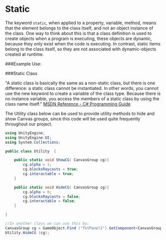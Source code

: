 # Static
The keyword `static`, when applied to a property, variable,  method, means that the element belongs to the class itself, and not an object instance of the class.  One way to think about this is that a class definition is used to create objects when a program is executing, these objects are dynamic, because they only exist when the code is executing.  In contrast, static items belong to the class itself, so they are not associated with dynamic-objects created at runtime.  

###Example Use:





###Static Class

"A static class is basically the same as a non-static class, but there is one difference: a static class cannot be instantiated. In other words, you cannot use the new keyword to create a variable of the class type. Because there is no instance variable, you access the members of a static class by using the class name itself."
[MSDN Reference - C# Programming Guide](https://msdn.microsoft.com/en-us/library/79b3xss3.aspx)

The Utility class below can be used to provide utility methods to hide and show Canvas groups, since this code will be used quite frequently throughout our project.

```C#
using UnityEngine;
using UnityEngine.UI;
using System.Collections;

public class Utility  {

	public static void ShowCG( CanvasGroup cg){
		cg.alpha = 1;
		cg.blocksRaycasts = true;
		cg.interactable = true;
	}

	public static void HideCG( CanvasGroup cg){
		cg.alpha = 0;
		cg.blocksRaycasts = false;
		cg.interactable = false;
	}

}

//In another class we can use this by: 
CanvasGroup cg = GameObject.Find ("TxtPanel1").GetComponent<CanvasGroup>();
Utility.HideCG (cg);
```
